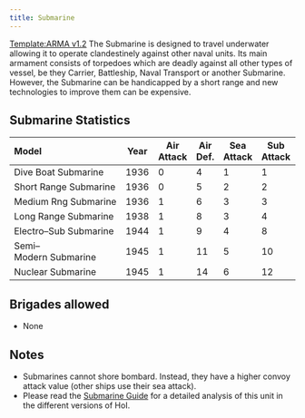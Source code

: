 ```yaml
---
title: Submarine
---
```

 [Template:ARMA v1.2](/wiki/index.php?title=Template:ARMA_v1.2&action=edit&redlink=1 "Template:ARMA v1.2 (page does not exist)") The Submarine is designed to travel underwater allowing it to operate clandestinely against other naval units. Its main armament consists of torpedoes which are deadly against all other types of vessel, be they Carrier, Battleship, Naval Transport or another Submarine. However, the Submarine can be handicapped by a short range and new technologies to improve them can be expensive.

Submarine Statistics
--------------------

| Model | Year | Air Attack | Air Def. | Sea Attack | Sub Attack | Sea Def | Convoy Attack | Distance | Visi-bility | Surface Detect | Sub Detect | Air Detect | Cost | Build-time | Man-power | Max Speed | Supply Cons. | Fuel Cons. | Range |
| :-- | --- | --- | --- | --- | --- | --- | --- | --- | --- | --- | --- | --- | --- | --- | --- | --- | --- | --- | --- |
| Dive Boat Submarine | 1936 | 0 | 4 | 1 | 1 | 1 | 3 | 0.15 | 5 | 2 | 1 | 1 | 2.0 | 90 | 0.5 | 10 | 0.30 | 0.50 | 500 |
| Short Range Submarine | 1936 | 0 | 5 | 2 | 2 | 2 | 5 | 0.16 | 4 | 3 | 1 | 1 | 2.0 | 110 | 0.5 | 12 | 0.40 | 0.50 | 2500 |
| Medium Rng Submarine | 1936 | 1 | 6 | 3 | 3 | 3 | 6 | 0.17 | 3 | 4 | 1 | 1 | 2.0 | 160 | 0.5 | 16 | 0.50 | 0.70 | 3000 |
| Long Range Submarine | 1938 | 1 | 8 | 3 | 4 | 4 | 7 | 0.18 | 3 | 5 | 1 | 1 | 3.0 | 160 | 0.5 | 18 | 0.60 | 0.80 | 3500 |
| Electro–Sub Submarine | 1944 | 1 | 9 | 4 | 8 | 5 | 9 | 0.19 | 2 | 5 | 3 | 1 | 4.0 | 160 | 0.5 | 18 | 0.70 | 0.50 | 3500 |
| Semi–Modern Submarine | 1945 | 1 | 11 | 5 | 10 | 8 | 10 | 0.20 | 1 | 6 | 4 | 1 | 5.0 | 160 | 0.5 | 21 | 0.70 | 0.50 | 4000 |
| Nuclear Submarine | 1945 | 1 | 14 | 6 | 12 | 12 | 12 | 0.20 | 1 | 7 | 5 | 1 | 8.0 | 320 | 0.5 | 25 | 1.90 | 0.00 | 8000 |

Brigades allowed
----------------

*   None

Notes
-----

*   Submarines cannot shore bombard. Instead, they have a higher convoy attack value (other ships use their sea attack).
*   Please read the [Submarine Guide](/wiki/Submarine_Guide "Submarine Guide") for a detailed analysis of this unit in the different versions of HoI.